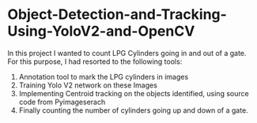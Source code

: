 # Object-Detection-and-Tracking-Using-YoloV2-and-OpenCV

In this project I wanted to count LPG Cylinders going in and out of a gate. For this purpose, I had resorted to the following tools:
1. Annotation tool to mark the LPG cylinders in images
2. Training Yolo V2 network on these Images
3. Implementing Centroid tracking on the objects identified, using source code from Pyimageserach
4. Finally counting the number of cylinders going up and down of a gate.

